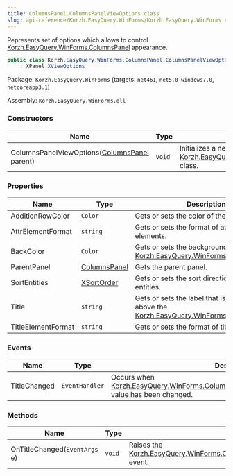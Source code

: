 ```yaml
---
title: ColumnsPanel.ColumnsPanelViewOptions class
slug: api-reference/Korzh.EasyQuery.WinForms/Korzh.EasyQuery.WinForms namespace/columnspanel-columnspanelviewoptions-class
---
```



Represents set of options which allows to control [Korzh.EasyQuery.WinForms.ColumnsPanel](/api-reference/korzh-easyquery-winforms/korzh-easyquery-winforms-namespace/columnspanel-class) appearance.
```csharp
public class Korzh.EasyQuery.WinForms.ColumnsPanel.ColumnsPanelViewOptions
    : XPanel.XViewOptions

```
Package: `Korzh.EasyQuery.WinForms` (targets: `net461`, `net5.0-windows7.0`, `netcoreapp3.1`)

Assembly: `Korzh.EasyQuery.WinForms.dll`

### Constructors

| Name | Type | Description | 
| --- | --- | --- | 
| ColumnsPanelViewOptions([ColumnsPanel](/api-reference/korzh-easyquery-winforms/korzh-easyquery-winforms-namespace/columnspanel-class) parent) | `void` | Initializes a new instance of the [Korzh.EasyQuery.WinForms.ColumnsPanel.ColumnsPanelViewOptions](/api-reference/korzh-easyquery-winforms/korzh-easyquery-winforms-namespace/columnspanel-class) class. | 


### Properties

| Name | Type | Description | 
| --- | --- | --- | 
| AdditionRowColor | `Color` | Gets or sets the color of the addition row. | 
| AttrElementFormat | `string` | Gets or sets the format of attribute elements. | 
| BackColor | `Color` | Gets or sets the background color for the [Korzh.EasyQuery.WinForms.ColumnsPanel](/api-reference/korzh-easyquery-winforms/korzh-easyquery-winforms-namespace/columnspanel-class). | 
| ParentPanel | [ColumnsPanel](/api-reference/korzh-easyquery-winforms/korzh-easyquery-winforms-namespace/columnspanel-class) | Gets the parent panel. | 
| SortEntities | [XSortOrder](/api-reference/korzh-easyquery-winforms/korzh-easyquery-winforms-namespace/xsortorder-enum) | Gets or sets the sort direction for the list of entities. | 
| Title | `string` | Gets or sets the label that is displayed above the [Korzh.EasyQuery.WinForms.ColumnsPanel](/api-reference/korzh-easyquery-winforms/korzh-easyquery-winforms-namespace/columnspanel-class). | 
| TitleElementFormat | `string` | Gets or sets the format of title elements. | 


### Events

| Name | Type | Description | 
| --- | --- | --- | 
| TitleChanged | `EventHandler` | Occurs when [Korzh.EasyQuery.WinForms.ColumnsPanel.ColumnsPanelViewOptions.Title](/api-reference/korzh-easyquery-winforms/korzh-easyquery-winforms-namespace/columnspanel-class) value has been changed. | 


### Methods

| Name | Type | Description | 
| --- | --- | --- | 
| OnTitleChanged(`EventArgs` e) | `void` | Raises the [Korzh.EasyQuery.WinForms.ColumnsPanel.ColumnsPanelViewOptions.TitleChanged](/api-reference/korzh-easyquery-winforms/korzh-easyquery-winforms-namespace/columnspanel-class) event. |